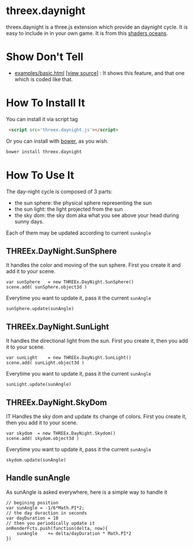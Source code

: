 # threex.daynight

threex.daynight is a three.js extension which provide an daynight cycle.
It is easy to include in in your own game.
It is from this
[shaders oceans](http://webgl.steins-aperture.fr/webgl_shaders_ocean.html).

# Show Don't Tell
* [examples/basic.html](http://jeromeetienne.github.io/threex.daynight/examples/basic.html)
\[[view source](https://github.com/jeromeetienne/threex.daynight/blob/master/examples/basic.html)\] :
It shows this feature, and that one which is coded like that.

# How To Install It

You can install it via script tag

```html
 <script src='threex.daynight.js'></script>
```

Or you can install with [bower](http://bower.io/), as you wish.

```bash
bower install threex.daynight
```

# How To Use It

The day-night cycle is composed of 3 parts:

* the sun sphere: the physical sphere representing the sun
* the sun light: the light projected from the sun
* the sky dom: the sky dom aka what you see above your head during sunny days.

Each of them may be updated according to current ```sunAngle```

## THREEx.DayNight.SunSphere

It handles the color and moving of the sun sphere. 
First you create it and add it to your scene.

```
var sunSphere	= new THREEx.DayNight.SunSphere()
scene.add( sunSphere.object3d )
```

Everytime you want to update it, pass it the current ```sunAngle```

```
sunSphere.update(sunAngle)
```


## THREEx.DayNight.SunLight

It handles the directional light from the sun. 
First you create it, then you add it to your scene.

```
var sunLight	= new THREEx.DayNight.SunLight()
scene.add( sunLight.object3d )
```

Everytime you want to update it, pass it the current ```sunAngle```


```
sunLight.update(sunAngle)
```

## THREEx.DayNight.SkyDom

IT Handles the sky dom and update its change of colors.
First you create it, then you add it to your scene.

```
var skydom	= new THREEx.DayNight.Skydom()
scene.add( skydom.object3d )
```

Everytime you want to update it, pass it the current ```sunAngle```

```
skydom.update(sunAngle)
```

## Handle sunAngle

As sunAngle is asked everywhere, here is a simple way to handle it

```
// begining position
var sunAngle = -1/6*Math.PI*2;
// the day duraction in seconds
var dayDuration	= 10
// then you periodically update it
onRenderFcts.push(function(delta, now){
	sunAngle	+= delta/dayDuration * Math.PI*2
})
```

